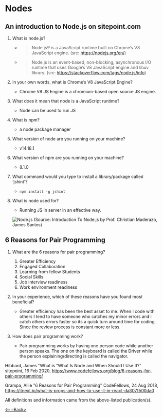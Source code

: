 # Nodes

## An introduction to Node.js on sitepoint.com

1. What is node.js?

    - >Node.js® is a JavaScript runtime built on Chrome’s V8 JavaScript engine. (src: https://nodejs.org/en/)

    - > Node.js is an event-based, non-blocking, asynchronous I/O runtime that uses Google’s V8 JavaScript engine and libuv library. (src: https://stackoverflow.com/tags/node.js/info)

2. In your own words, what is Chrome’s V8 JavaScript Engine?

    - Chrome V8 JS Engine is a chromium-based open source JS engine.

3. What does it mean that node is a JavaScript runtime?

    - Node can be used to run JS

4. What is npm?

    - a node package manager 

5. What version of node are you running on your machine?

    - v14.18.1

6. What version of npm are you running on your machine?

    - 8.1.0

7. What command would you type to install a library/package called ‘jshint’?

    - ```npm install -g jshint```

8. What is node used for?

    - Running JS in server in an effective way.

    ![Node.js](https://uploads.sitepoint.com/wp-content/uploads/2012/10/1516152673node_event_loop.png)
    (Source: Introduction To Node.js by Prof. Christian Maderazo, James Santos)

## 6 Reasons for Pair Programming

1. What are the 6 reasons for pair programming?

    1. Greater Efficiency
    2. Engaged Collaboration
    3. Learning from fellow Students
    4. Social Skills
    5. Job interview readiness
    6. Work environment readiness

2. In your experience, which of these reasons have you found most beneficial?

    - Greater efficiency has been the best asset to me. When I code with others I tend to have someone who catches my minor errors and i catch others errors faster so its a quick turn around time for coding. Since the review process is constant more or less.

3. How does pair programming work?

    - Pair programming works by having one person code while another person speaks. The one on the keyboard is called the Driver while the person explaining/directing is called the navigator.

Hibbard, James "What is “What Is Node and When Should I Use It?" sitepoint, 16 Feb 2020, <https://www.codefellows.org/blog/6-reasons-for-pair-programming/>

Grampa, Allie "6 Reasons for Pair Programming" CodeFellows, 24 Aug 2018, <https://itnext.io/what-is-props-and-how-to-use-it-in-react-da307f500da0>

All definitions and information came from the above-listed publication(s).

[<===Back>](README.md)
